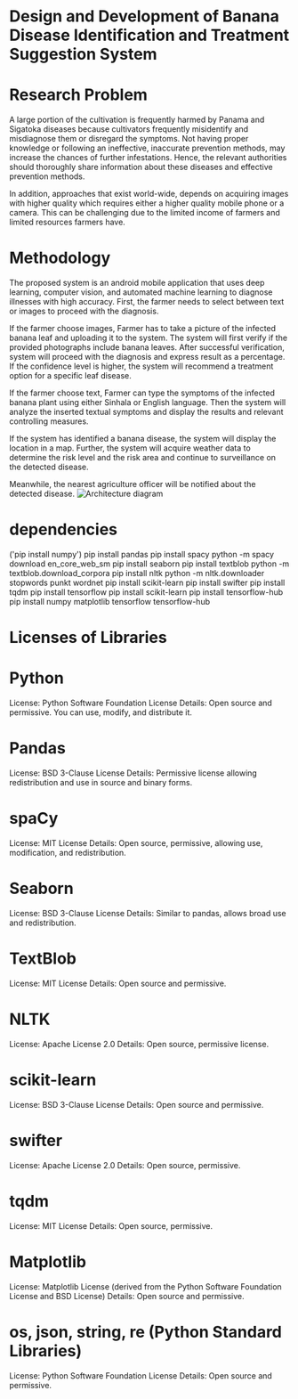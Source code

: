 # Design and Development of Banana Disease Identification and Treatment Suggestion System

# Research Problem

A large portion of the cultivation is frequently harmed by Panama and Sigatoka diseases because cultivators frequently misidentify and misdiagnose them or disregard the symptoms. Not having proper knowledge or following an ineffective, inaccurate prevention methods, may increase the chances of further infestations. Hence, the relevant authorities should thoroughly share information about these diseases and effective prevention methods.

In addition, approaches that exist world-wide, depends on acquiring images with higher quality which requires either a higher quality mobile phone or a camera. This can be challenging due to the limited income of farmers and limited resources farmers have.

# Methodology
The proposed system is an android mobile application that uses deep learning, computer vision, and automated machine learning to diagnose illnesses with high accuracy. First, the farmer needs to select between text or images to proceed with the diagnosis.

If the farmer choose images,
Farmer has to take a picture of the infected banana leaf and uploading it to the system. The system will first verify if the provided photographs include banana leaves. After successful verification, system will proceed with the diagnosis and express result as a percentage. If the confidence level is higher, the system will recommend a treatment option for a specific leaf disease.

If the farmer choose text,
Farmer can type the symptoms of the infected banana plant using either Sinhala or English language. Then the system will analyze the inserted textual symptoms and display the results and relevant controlling measures.

If the system has identified a banana disease, the system will display the location in a map. Further, the system will acquire weather data to determine the risk level and the risk area and continue to surveillance on the detected disease.

Meanwhile, the nearest agriculture officer will be notified about the detected disease.
![Architecture diagram](https://github.com/user-attachments/assets/9932d3b2-98ed-42e6-8fd6-4ffdc9f136da)

# dependencies
('pip install numpy')
pip install pandas
pip install spacy
python -m spacy download en_core_web_sm
pip install seaborn
pip install textblob
python -m textblob.download_corpora
pip install nltk
python -m nltk.downloader stopwords punkt wordnet
pip install scikit-learn
pip install swifter
pip install tqdm
pip install tensorflow
pip install scikit-learn
pip install tensorflow-hub
pip install numpy matplotlib tensorflow tensorflow-hub

# Licenses of Libraries
# Python
License: Python Software Foundation License
Details: Open source and permissive. You can use, modify, and distribute it.

# Pandas
License: BSD 3-Clause License
Details: Permissive license allowing redistribution and use in source and binary forms.

# spaCy
License: MIT License
Details: Open source, permissive, allowing use, modification, and redistribution.

# Seaborn
License: BSD 3-Clause License
Details: Similar to pandas, allows broad use and redistribution.

# TextBlob
License: MIT License
Details: Open source and permissive.

# NLTK
License: Apache License 2.0
Details: Open source, permissive license.

# scikit-learn
License: BSD 3-Clause License
Details: Open source and permissive.

# swifter
License: Apache License 2.0
Details: Open source, permissive.

# tqdm
License: MIT License
Details: Open source, permissive.

# Matplotlib
License: Matplotlib License (derived from the Python Software Foundation License and BSD License)
Details: Open source and permissive.

# os, json, string, re (Python Standard Libraries)
License: Python Software Foundation License
Details: Open source and permissive.
